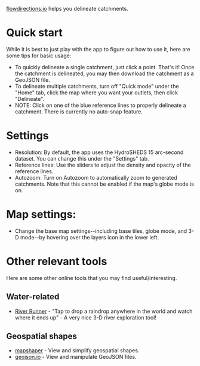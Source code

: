 [flowdirections.io](https://flowdirections.io) helps you delineate catchments.

# Quick start

While it is best to just play with the app to figure out how to use it, here are some tips for basic usage:

* To quickly delineate a single catchment, just click a point. That's it! Once the catchment is delineated, you may then download the catchment as a GeoJSON file.
* To delineate multiple catchments, turn off "Quick mode" under the "Home" tab, click the map where you want your outlets, then click "Delineate".
* NOTE: Click on one of the blue reference lines to properly delineate a catchment. There is currently no auto-snap feature.

# Settings

* Resolution: By default, the app uses the HydroSHEDS 15 arc-second dataset. You can change this under the "Settings" tab.
* Reference lines: Use the sliders to adjust the density and opacity of the reference lines.
* Autozoom: Turn on Autozoom to automatically zoom to generated catchments. Note that this cannot be enabled if the map's globe mode is on.

# Map settings:

* Change the base map settings--including base tiles, globe mode, and 3-D mode--by hovering over the layers icon in the lower left.

# Other relevant tools

Here are some other online tools that you may find useful/interesting.

## Water-related

* [River Runner](https://river-runner-global.samlearner.com/) - "Tap to drop a raindrop anywhere in the world and watch where it ends up" - A very nice 3-D river exploration tool!

## Geospatial shapes

* [mapshaper](https://www.mapshaper.org) - View and simplify geospatial shapes.
* [geojson.io](https://www.geojson.io) - View and manipulate GeoJSON files.

